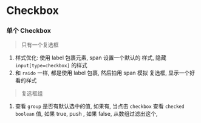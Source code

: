# Checkbox

### 单个 Checkbox

> 只有一个复选框

1. 样式优化: 使用 label 包裹元素, span 设置一个默认的 样式, 隐藏 `input[type=checkbox]` 的样式
2. 和 `raido` 一样, 都是使用 label 包裹, 然后拍用 span 模拟 复选框, 显示一个好看的样式

> 复选框组

1. 查看 `group` 是否有默认选中的值, 如果有, 当点击 `checkbox` 查看 `checked boolean` 值, 如果 true, push , 如果 false, 从数组过滤出这个,

